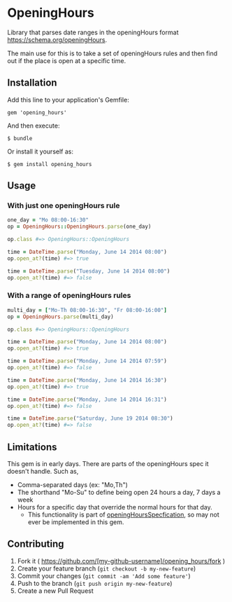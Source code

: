 # OpeningHours

Library that parses date ranges in the openingHours format https://schema.org/openingHours.

The main use for this is to take a set of openingHours rules and then find out if the place is open at a specific time.

## Installation

Add this line to your application's Gemfile:

    gem 'opening_hours'

And then execute:

    $ bundle

Or install it yourself as:

    $ gem install opening_hours

## Usage

### With just one openingHours rule

```ruby
one_day = "Mo 08:00-16:30"
op = OpeningHours::OpeningHours.parse(one_day)

op.class #=> OpeningHours::OpeningHours

time = DateTime.parse("Monday, June 14 2014 08:00")
op.open_at?(time) #=> true

time = DateTime.parse("Tuesday, June 14 2014 08:00")
op.open_at?(time) #=> false
```

### With a range of openingHours rules

```ruby
multi_day = ["Mo-Th 08:00-16:30", "Fr 08:00-16:00"]
op = OpeningHours.parse(multi_day)

op.class #=> OpeningHours::OpeningHours

time = DateTime.parse("Monday, June 14 2014 08:00")
op.open_at?(time) #=> true

time = DateTime.parse("Monday, June 14 2014 07:59")
op.open_at?(time) #=> false

time = DateTime.parse("Monday, June 14 2014 16:30")
op.open_at?(time) #=> true

time = DateTime.parse("Monday, June 14 2014 16:31")
op.open_at?(time) #=> false

time = DateTime.parse("Saturday, June 19 2014 08:30")
op.open_at?(time) #=> false
```

## Limitations

This gem is in early days. There are parts of the openingHours spec it doesn't handle. Such as,

- Comma-separated days (ex: "Mo,Th")
- The shorthand "Mo-Su" to define being open 24 hours a day, 7 days a week
- Hours for a specific day that override the normal hours for that day.
  - This functionality is part of [openingHoursSpecfication](http://schema.org/OpeningHoursSpecification), so may not ever be implemented in this gem.

## Contributing

1. Fork it ( https://github.com/[my-github-username]/opening_hours/fork )
2. Create your feature branch (`git checkout -b my-new-feature`)
3. Commit your changes (`git commit -am 'Add some feature'`)
4. Push to the branch (`git push origin my-new-feature`)
5. Create a new Pull Request
